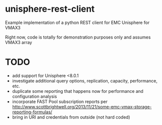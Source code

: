 unisphere-rest-client
=====================

Example implementation of a python REST client for EMC Unisphere for VMAX3

Right now, code is totally for demonstration purposes only and assumes VMAX3 array

TODO
====
* add support for Unisphere <8.0.1
* investigate additional query options, replication, capacity, performance, etc.
* duplicate some reporting that happens now for performance and configuration analysis
* incorporate FAST Pool subscription reports per http://www.scottbrightwell.org/2013/11/21/some-emc-vmax-storage-reporting-formulas/
* bring in URI and credentials from outside (not hard coded)
